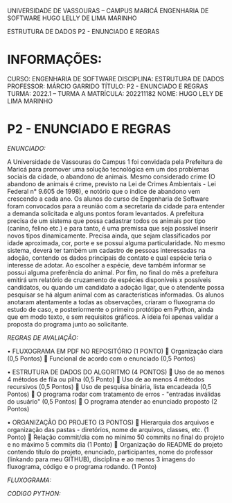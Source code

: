 UNIVERSIDADE DE VASSOURAS – CAMPUS MARICÁ
ENGENHARIA DE SOFTWARE
HUGO LELLY DE LIMA MARINHO

ESTRUTURA DE DADOS
P2 - ENUNCIADO E REGRAS

# INFORMAÇÕES:

CURSO:
ENGENHARIA DE SOFTWARE
DISCIPLINA:
ESTRUTURA DE DADOS
PROFESSOR:
MÁRCIO GARRIDO
TÍTULO:
P2 - ENUNCIADO E REGRAS
TURMA:
2022.1 – TURMA A
MATRÍCULA:
202211182
NOME:
HUGO LELY DE LIMA MARINHO

# P2 - ENUNCIADO E REGRAS

*ENUNCIADO:*

A Universidade de Vassouras do Campus 1 foi convidada pela Prefeitura de Maricá para promover uma solução tecnológica em um dos problemas sociais da cidade, o abandono de animais. Mesmo considerado crime (O abandono de animais é crime, previsto na Lei de Crimes Ambientais - Lei Federal n° 9.605 de 1998), e notório que o índice de abandono vem crescendo a cada ano.
Os alunos do curso de Engenharia de Software foram convocados para a reunião com a secretaria da cidade para entender a demanda solicitada e alguns pontos foram levantados.
A prefeitura precisa de um sistema que possa cadastrar todos os animais por tipo (canino, felino etc.) e para tanto, é uma premissa que seja possível inserir novos tipos dinamicamente.
Precisa ainda, que sejam classificados por idade aproximada, cor, porte e se possui alguma particularidade.
No mesmo sistema, deverá ter também um cadastro de pessoas interessadas na adoção, contendo os dados principais de contato e qual espécie teria o interesse de adotar.
Ao escolher a espécie, deve também informar se possui alguma preferência do animal.
Por fim, no final do mês a prefeitura emitirá um relatório de cruzamento de espécies disponíveis x possíveis candidatos, ou quando um candidato a adoção ligar, que o atendente possa pesquisar se há algum animal com as características informadas.
Os alunos anotaram atentamente a todas as observações, criaram o fluxograma do estudo de caso, e posteriormente o primeiro protótipo em Python, ainda que em modo texto, e sem requisitos gráficos.
A ideia foi apenas validar a proposta do programa junto ao solicitante.

*REGRAS DE AVALIAÇÃO:*

•	FLUXOGRAMA EM PDF NO REPOSITÓRIO (1 PONTO)
	Organização clara (0,5 Pontos)
	Funcional de acordo com o enunciado (0,5 Pontos)

•	ESTRUTURA DE DADOS DO ALGORITMO (4 PONTOS)
	Uso de ao menos 4 métodos de fila ou pilha (0,5 Ponto)
	Uso de ao menos 4 métodos recursivos (0,5 Pontos)
	Uso de pesquisa binária, lista encadeada (0,5 Pontos)
	O programa rodar com tratamento de erros - "entradas inválidas do usuário" (0,5 Pontos)
	O programa atender ao enunciado proposto (2 Pontos)

•	ORGANIZAÇÃO DO PROJETO (3 PONTOS)
	Hierarquia dos arquivos e organização das pastas - diretórios, nome de arquivos, classes, etc. (1 Ponto)
	Relação commit/dia com no mínimo 50 commits no final do projeto e no máximo 5 commits dia (1 Ponto)
	Organização do README do projeto contendo título do projeto, enunciado, participantes, nome do professor (linkando para meu GITHUB), disciplina e ao menos 3 imagens do fluxograma, código e o programa rodando. (1 Ponto)

*FLUXOGRAMA:*


*CODIGO PYTHON:*

